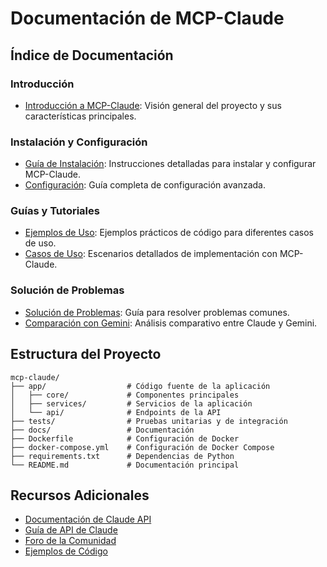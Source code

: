 # Documentación de MCP-Claude

## Índice de Documentación

### Introducción
- [Introducción a MCP-Claude](introduction.md): Visión general del proyecto y sus características principales.

### Instalación y Configuración
- [Guía de Instalación](installation.md): Instrucciones detalladas para instalar y configurar MCP-Claude.
- [Configuración](setup.md): Guía completa de configuración avanzada.

### Guías y Tutoriales
- [Ejemplos de Uso](examples.md): Ejemplos prácticos de código para diferentes casos de uso.
- [Casos de Uso](use_cases.md): Escenarios detallados de implementación con MCP-Claude.

### Solución de Problemas
- [Solución de Problemas](troubleshooting.md): Guía para resolver problemas comunes.
- [Comparación con Gemini](comparison.md): Análisis comparativo entre Claude y Gemini.

## Estructura del Proyecto

```
mcp-claude/
├── app/                  # Código fuente de la aplicación
│   ├── core/             # Componentes principales
│   ├── services/         # Servicios de la aplicación
│   └── api/              # Endpoints de la API
├── tests/                # Pruebas unitarias y de integración
├── docs/                 # Documentación
├── Dockerfile            # Configuración de Docker
├── docker-compose.yml    # Configuración de Docker Compose
├── requirements.txt      # Dependencias de Python
└── README.md             # Documentación principal
```

## Recursos Adicionales

- [Documentación de Claude API](https://docs.anthropic.com/claude/reference/getting-started-with-the-api)
- [Guía de API de Claude](https://docs.anthropic.com/claude/reference/complete)
- [Foro de la Comunidad](https://community.anthropic.com/)
- [Ejemplos de Código](https://github.com/anthropics/anthropic-sdk-python) 